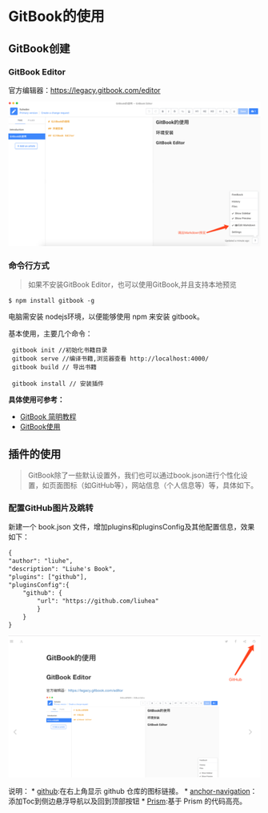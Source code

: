 # GitBook的使用

## GitBook创建

### GitBook Editor

官方编辑器：https://legacy.gitbook.com/editor

![](https://github.com/liuhea/DevNote/blob/6cb2f733c874771382eafb055479c640c5708653/gitbook/GitBook%20Editor.png?raw=true)

### 命令行方式
> 如果不安装GitBook Editor，也可以使用GitBook,并且支持本地预览

```
$ npm install gitbook -g
```
电脑需安装 nodejs环境，以便能够使用 npm 来安装 gitbook。

基本使用，主要几个命令：

```
 gitbook init //初始化书籍目录
 gitbook serve //编译书籍,浏览器查看 http://localhost:4000/
 gitbook build // 导出书籍
 
 gitbook install // 安装插件
```

**具体使用可参考：**
* [GitBook 简明教程](http://www.chengweiyang.cn/gitbook/)
* [GitBook使用](https://wuxiaolong.gitbooks.io/wuxiaolong/GitBookGuide.html)

## 插件的使用
> GitBook除了一些默认设置外，我们也可以通过book.json进行个性化设置，如页面图标（如GitHub等），网站信息（个人信息等）等，具体如下。

### 配置GitHub图片及跳转
新建一个 book.json 文件，增加plugins和pluginsConfig及其他配置信息，效果如下：

```
{
"author": "liuhe",
"description": "Liuhe's Book",
"plugins": ["github"],
"pluginsConfig":{
    "github": {
        "url": "https://github.com/liuhea"    
        }
    }
}

```

![](/GitBook/res/bookjson-github.png)

说明：
    * [github](https://plugins.gitbook.com/plugin/github):在右上角显示 github 仓库的图标链接。
    * [anchor-navigation](https://plugins.gitbook.com/plugin/anchor-navigation)：添加Toc到侧边悬浮导航以及回到顶部按钮
    * [Prism](https://plugins.gitbook.com/plugin/prism):基于 Prism 的代码高亮。

     

